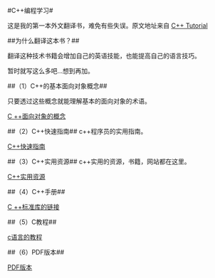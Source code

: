 #C++编程学习#

这是我的第一本外文翻译书，难免有些失误。原文地址来自
[C++ Tutorial][1]

##为什么翻译这本书？##

翻译这种技术书籍会增加自己的英语技能，也能提高自己的语言技巧。

暂时就写这么多吧...想到再加。


##（1）C++的基本面向对象概念##

只要透过这些概念就能理解基本的面向对象的术语。

[C ++面向对象的概念][2]


##（2）C++快速指南##
c++程序员的实用指南。

[C++快速指南][3]

##（3）C++实用资源##
c++实用的资源，书籍，网站都在这里。

[C++实用资源][4]

##（4）C++手册##

[C ++标准库的链接][5]

##（5）C教程##

[c语言的教程][6]


##（6）PDF版本##

[PDF版本][7]


  [1]: http://www.tutorialspoint.com/cplusplus/index.htm
  [2]: http://www.tutorialspoint.com/cplusplus/cpp_object_oriented.htm
  [3]: http://www.tutorialspoint.com/cplusplus/cpp_quick_guide.htm
  [4]: http://www.tutorialspoint.com/cplusplus/cpp_useful_resources.htm
  [5]: http://www.tutorialspoint.com/cplusplus/cpp_standard_library.htm
  [6]: http://www.tutorialspoint.com/cprogramming/index.htm
  [7]: http://www.tutorialspoint.com/cplusplus/cpp_pdf_version.htm
